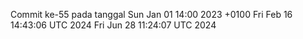 Commit ke-55 pada tanggal Sun Jan 01 14:00 2023 +0100
Fri Feb 16 14:43:06 UTC 2024
Fri Jun 28 11:24:07 UTC 2024
